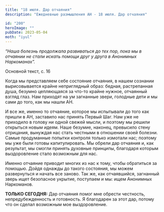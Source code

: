 ```yaml
---
title: "18 июля. Дар отчаяния"
description: "Ежедневные размышления АН - 18 июля. Дар отчаяния"

id: "200"
heroImage: ""
pubDate: 2023-05-04
moth: "iyul"
---
```


_“Наша болезнь продолжала развиваться до тех пор, пока мы в отчаянии не стали
искать помощи друг у друга в Анонимных Наркоманах”._

Основной текст, с. 16

Когда мы представляем себе состояние отчаяния, в нашем сознании вырисовывается
крайне неприглядный образ: бедная, растрепанная душа, безумно цепляющаяся за
что-то крайне нужное, отчаянный взгляд глаз. Нам приходят на ум загнанные
звери, голодные дети и мы сами до того, как мы нашли АН.

И все же, именно то отчаяние, которое мы испытывали до того как пришли в АН,
заставило нас принять Первый Шаг. Нам уже не приходило в голову ни одной
свежей мысли, и поэтому мы решили открыться новым идеям. Наше безумие,
наконец, превысило стену отрицания, вынуждая нас стать честными в отношении
своей болезни. Самые продуманные попытки контроля только измотали нас; поэтому
мы уже были готовы капитулировать. Мы обрели дар отчаяния и, как результат, мы
смогли принять духовные принципы, благодаря которым выздоровление стало
возможным для нас.

Именно отчаяние приводит многих из нас к тому, чтобы обратиться за помощью.
Дойдя однажды до такого состояния, мы можем развернуться и начать все заново.
Так же, как отчаявшийся, загнанный зверь ищет безопасное укрытие, поступаем и
мы: ищем Анонимных Наркоманов.

**ТОЛЬКО СЕГОДНЯ:** Дар отчаяния помог мне обрести честность,
непредубежденность и готовность. Я благодарен за этот дар, потому что он
сделал возможным мое выздоровление.
